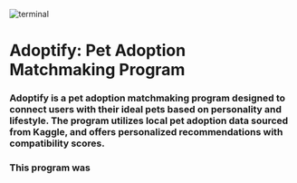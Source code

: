![terminal](https://github.com/user-attachments/assets/191f91f1-af46-4eb4-afc1-6d412c723589)
# Adoptify: Pet Adoption Matchmaking Program

### Adoptify is a pet adoption matchmaking program designed to connect users with their ideal pets based on personality and lifestyle. The program utilizes local pet adoption data sourced from Kaggle, and offers personalized recommendations with compatibility scores.

### This program was 